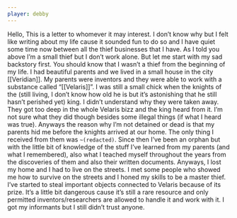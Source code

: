 ```yaml
---
player: debby
---
```




Hello,
This is a letter to whomever it may interest. I don’t know why but I felt like writing about my life cause it sounded fun to do so and I have quiet some time now between all the thief businesses that I have.
As I told you above I’m a small thief but I don’t work alone. But let me start with my sad backstory first.
You should know that I wasn’t a thief from the beginning of my life. I had beautiful parents and we lived in a small house in the city [[Veridian]]. My parents were inventors and they were able to work with a substance called “[[Velaris]]”. I was still a small chick when the knights of the (still living, I don’t know how old he is but it’s astonishing that he still hasn’t perished yet) king. I didn’t understand why they were taken away. They got too deep in the whole Velaris bizz and the king heard from it. I’m not sure what they did though besides some illegal things (if what I heard was true). Anyways the reason why I’m not detained or dead is that my parents hid me before the knights arrived at our home. The only thing I received from them was `~(redacted)`. Since then I’ve been an orphan but with the little bit of knowledge of the stuff I’ve learned from my parents (and what I remembered), also what I teached myself throughout the years from the discoveries of them and also their written documents.
Anyways, I lost my home and I had to live on the streets. I met some people who showed me how to survive on the streets and I honed my skills to be a master thief. I’ve started to steal important objects connected to Velaris because of its prize. It’s a little bit dangerous cause it’s still a rare resource and only permitted inventors/researchers are allowed to handle it and work with it. I got my informants but I still didn’t trust anyone.